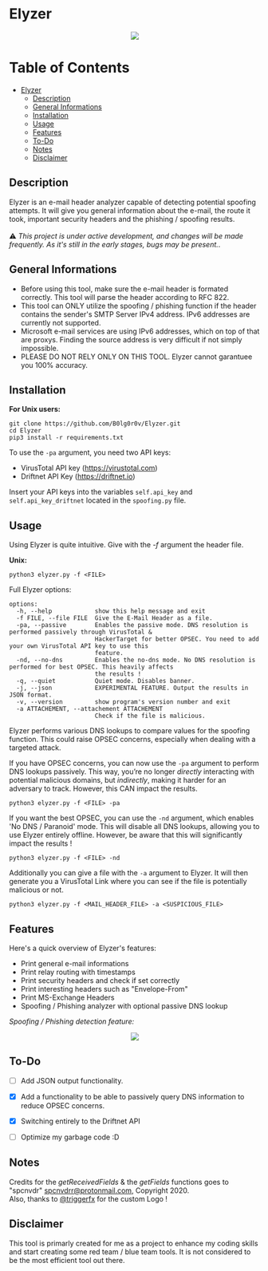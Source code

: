 # Elyzer

<p align="center">
 <img src="https://github.com/B0lg0r0v/Elyzer/assets/115954804/a649da92-d063-40a2-9dff-6f1fb5996fcb">
</p>

# Table of Contents

- [Elyzer](#elyzer)
  * [Description](#description)
  * [General Informations](#general-informations)
  * [Installation](#installation)
  * [Usage](#usage)
  * [Features](#features)
  * [To-Do](#to-do)
  * [Notes](#notes)
  * [Disclaimer](#disclaimer)

## Description

Elyzer is an e-mail header analyzer capable of detecting potential spoofing attempts. It will give you general information about the e-mail, the route it took, important security headers and the phishing / spoofing results.<br><br>:warning: *This project is under active development, and changes will be made frequently. As it's still in the early stages, bugs may be present.*.<br>

## General Informations

- Before using this tool, make sure the e-mail header is formated correctly. This tool will parse the header according to RFC 822.
- This tool can ONLY utilize the spoofing / phishing function if the header contains the sender's SMTP Server IPv4 address. IPv6 addresses are currently not supported.
- Microsoft e-mail services are using IPv6 addresses, which on top of that are proxys. Finding the source address is very difficult if not simply impossible.
- PLEASE DO NOT RELY ONLY ON THIS TOOL. Elyzer cannot garantuee you 100% accuracy.

## Installation

**For Unix users:**
```
git clone https://github.com/B0lg0r0v/Elyzer.git
cd Elyzer
pip3 install -r requirements.txt
```

To use the `-pa` argument, you need two API keys:

- VirusTotal API key (https://virustotal.com)
- Driftnet API Key (https://driftnet.io)

Insert your API keys into the variables `self.api_key` and `self.api_key_driftnet` located in the `spoofing.py` file.

## Usage
Using Elyzer is quite intuitive. Give with the *-f* argument the header file.

**Unix:**
```
python3 elyzer.py -f <FILE>
```

Full Elyzer options:

```
options:
  -h, --help            show this help message and exit
  -f FILE, --file FILE  Give the E-Mail Header as a file.
  -pa, --passive        Enables the passive mode. DNS resolution is performed passively through VirusTotal &
                        HackerTarget for better OPSEC. You need to add your own VirusTotal API key to use this
                        feature.
  -nd, --no-dns         Enables the no-dns mode. No DNS resolution is performed for best OPSEC. This heavily affects
                        the results !
  -q, --quiet           Quiet mode. Disables banner.
  -j, --json            EXPERIMENTAL FEATURE. Output the results in JSON format.
  -v, --version         show program's version number and exit
  -a ATTACHEMENT, --attachement ATTACHEMENT
                        Check if the file is malicious.
```

Elyzer performs various DNS lookups to compare values for the spoofing function. This could raise OPSEC concerns, especially when dealing with a targeted attack.

If you have OPSEC concerns, you can now use the `-pa` argument to perform DNS lookups passively. This way, you’re no longer *directly* interacting with potential malicious domains, but *indirectly*, making it harder for an adversary to track. However, this CAN impact the results.

```
python3 elyzer.py -f <FILE> -pa
```

If you want the best OPSEC, you can use the `-nd` argument, which enables 'No DNS / Paranoid' mode. This will disable all DNS lookups, allowing you to use Elyzer entirely offline. However, be aware that this will significantly impact the results !

```
python3 elyzer.py -f <FILE> -nd
```

Additionally you can give a file with the `-a` argument to Elyzer. It will then generate you a VirusTotal Link where you can see if the file is potentially malicious or not.

```
python3 elyzer.py -f <MAIL_HEADER_FILE> -a <SUSPICIOUS_FILE>
```

## Features
Here's a quick overview of Elyzer's features:
 - Print general e-mail informations
 - Print relay routing with timestamps
 - Print security headers and check if set correctly
 - Print interesting headers such as "Envelope-From"
 - Print MS-Exchange Headers
 - Spoofing / Phishing analyzer with optional passive DNS lookup

*Spoofing / Phishing detection feature:*
<p align="center">
 <img src="https://github.com/B0lg0r0v/Elyzer/assets/115954804/229052f4-40ec-460e-8789-a0e7947134b5">

## To-Do
- [ ] Add JSON output functionality.
- [x] Add a functionality to be able to passively query DNS information to reduce OPSEC concerns.
- [x] Switching entirely to the Driftnet API
- [ ] Optimize my garbage code :D


## Notes
Credits for the *getReceivedFields* & the *getFields* functions goes to "spcnvdr" <spcnvdrr@protonmail.com>, Copyright 2020. <br>
Also, thanks to [@triggerfx](https://github.com/triggerfx) for the custom Logo !

## Disclaimer
This tool is primarly created for me as a project to enhance my coding skills and start creating some red team / blue team tools. It is not considered to be the most efficient tool out there.

